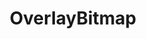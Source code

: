 ---
title: "OverlayBitmap"
description: "Overlays an bitmap on top of an image."
icon: "background_dot_small"
weight: 4080000000000
draft: false
---